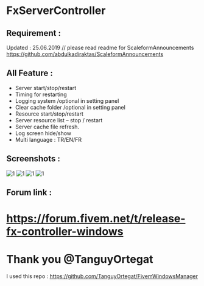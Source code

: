 # FxServerController

## Requirement :
Updated : 25.06.2019 // please read readme for ScaleformAnnouncements
https://github.com/abdulkadiraktas/ScaleformAnnouncements

## All Feature :

- Server start/stop/restart
- Timing for restarting
- Logging system /optional in setting panel
- Clear cache folder /optional in setting panel
- Resource start/stop/restart
- Server resource list – stop / restart
- Server cache file refresh.
- Log screen hide/show
- Multi language : TR/EN/FR

## Screenshots : 
![1](https://forum.fivem.net/uploads/default/original/3X/b/1/b126a32b77b3434eb6181bdcf3b1c5d397411292.png)
![1](https://forum.fivem.net/uploads/default/original/3X/6/d/6d77eca096d89ec2f90d8d8e3eea9a05408a7a8e.png)
![1](https://forum.fivem.net/uploads/default/original/3X/6/1/6175c99e33dd6d9ed258e3520d3cf621743f37db.png)
![1](https://forum.fivem.net/uploads/default/original/3X/d/a/dac4d0cf236566ad8661a98b75b2c71efe7fa0bf.png)





## Forum link : 
# https://forum.fivem.net/t/release-fx-controller-windows

# Thank you @TanguyOrtegat

I used this repo : https://github.com/TanguyOrtegat/FivemWindowsManager

